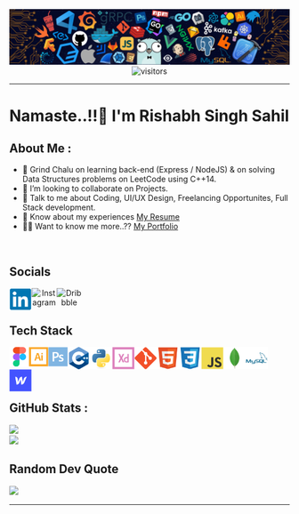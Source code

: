 <div style="max-width: 100%; overflow-x: auto;">
  <a href="https://www.into-y0u.github.io/Portfolio1/">
    <img src="https://github.com/Into-Y0u/Into-Y0u/blob/53c2639571463a76ea024c6f75b69dd0b2655423/github-banner.png" alt="MasterHead" style="max-width: 100%;">
  </a>
</div>

<div style="text-align: center;">
  <img src="https://visitor-badge.glitch.me/badge?page_id=Into-Y0u.Into-Y0u" alt="visitors">
</div>

---

# Namaste..!!👋 I'm Rishabh Singh Sahil

## About Me :
- 😬 Grind Chalu on learning back-end (Express / NodeJS) & on solving Data Structures problems on LeetCode using C++14.
- 👯 I’m looking to collaborate on Projects.
- 💬 Talk to me about Coding, UI/UX Design, Freelancing Opportunites, Full Stack development.
- 📄 Know about my experiences [My Resume](https://drive.google.com/file/d/11PuelAV7qMUutowvGHAdGSOvduJ8TXgl/view?usp=sharing)
- 👨‍💻 Want to know me more..??  [My Portfolio](https://sahil0029.github.io/rishabhPortfolio/)

<br/>

## Socials

<div style="text-align: center;">
  <a href="https://www.linkedin.com/in/rishabhSinghSahil" target="blank"><img align="left" alt="LinkedIn" width="40px" 
src="https://github.com/devicons/devicon/blob/master/icons/linkedin/linkedin-original.svg" /></a>

<a href="https://www.instagram.com/frankie_sahil_/" target="blank"><img align="left" alt="Instagram" width="45px" 
src="https://github.com/gauravghongde/social-icons/blob/master/SVG/Color/Instagram.svg" /></a>

<a href="https://dribbble.com/frankiesahil" target="blank"><img align="left" alt="Dribbble" width="45px" 
src="https://github.com/gauravghongde/social-icons/blob/master/SVG/Color/Dribbble.svg" /></a>
</div>

<br/><br/>

## Tech Stack

<div style="text-align: center;">
  <img align="left" alt="Figma" width="35px" src="https://raw.githubusercontent.com/devicons/devicon/1119b9f84c0290e0f0b38982099a2bd027a48bf1/icons/figma/figma-original.svg" />
<img align="left" alt="Illustrator" width="35px" src="https://raw.githubusercontent.com/devicons/devicon/1119b9f84c0290e0f0b38982099a2bd027a48bf1/icons/illustrator/illustrator-line.svg" />
<img align="left" alt="Photoshop" width="35px" src="https://raw.githubusercontent.com/devicons/devicon/1119b9f84c0290e0f0b38982099a2bd027a48bf1/icons/photoshop/photoshop-plain.svg" />
<img align="left" alt="C++" width="40px" 
src="https://github.com/devicons/devicon/blob/master/icons/cplusplus/cplusplus-original.svg" />
<img align="left" alt="Python" width="40px" 
src="https://github.com/devicons/devicon/blob/master/icons/python/python-original.svg" />
<img align="left" alt="Adobe XD" width="40px" 
src="https://github.com/devicons/devicon/blob/master/icons/xd/xd-line.svg" />
<img align="left" alt="git" width="40px" 
src="https://github.com/devicons/devicon/blob/master/icons/git/git-original.svg" />
<img align="left" alt="HTML5" width="40px" 
src="https://github.com/devicons/devicon/blob/master/icons/html5/html5-original.svg" />
<img align="left" alt="CSS3" width="40px" 
src="https://github.com/devicons/devicon/blob/master/icons/css3/css3-original.svg" />
<img align="left" alt="Javascript" width="40px" 
src="https://github.com/devicons/devicon/blob/master/icons/javascript/javascript-original.svg" />
<img align="left" alt="Javascript" width="40px" 
src="https://github.com/devicons/devicon/blob/master/icons/mongodb/mongodb-original.svg" />
<img align="left" alt="Javascript" width="40px" 
src="https://github.com/devicons/devicon/blob/master/icons/mysql/mysql-plain-wordmark.svg" />
<img align="left" alt="Javascript" width="40px" 
src="https://github.com/devicons/devicon/blob/master/icons/webflow/webflow-original.svg" />
 </div>
 
<br/>
<br/>
<br/>
<br/>


## GitHub Stats :

<img src="https://github-readme-stats.vercel.app/api?username=sahil0029&show_icons=true&theme=radical&hide_border=true" />

<br>

<img src="https://github-readme-streak-stats.herokuapp.com/?user=sahil0029&show_icons=true&theme=dark&hide_border=true&stroke=ffffff&background=121212" />

<br>

## Random Dev Quote

![](https://quotes-github-readme.vercel.app/api?type=horizontal&theme=radical)

---

